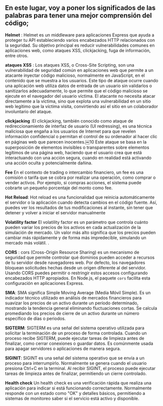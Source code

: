 ## En este lugar, voy a poner los significados de las palabras para tener una mejor comprensión del código;

**Helmet** : Helmet es un middleware para aplicaciones Express que ayuda a proteger tu API estableciendo varios encabezados HTTP relacionados con la seguridad. Su objetivo principal es reducir vulnerabilidades comunes en aplicaciones web, como ataques XSS, clickjacking, fuga de información, entre otros.

**ataques XSS** : Los ataques XSS, o Cross-Site Scripting, son una vulnerabilidad de seguridad común en aplicaciones web que permite a un atacante inyectar código malicioso, normalmente en JavaScript, en el contenido que se muestra a los usuarios.
 Este tipo de ataque ocurre cuando una aplicación web utiliza datos de entrada de un usuario sin validarlos o sanitizarlos adecuadamente, lo que permite que el código malicioso se ejecute en el navegador del usuario víctima.
 El atacante no necesita atacar directamente a la víctima, sino que explota una vulnerabilidad en un sitio web legítimo que la víctima visita, convirtiendo así el sitio en un colaborador involuntario del ataque.

 **clickjacking** :El clickjacking, también conocido como ataque de redireccionamiento de interfaz de usuario (UI redressing), es una técnica maliciosa que engaña a los usuarios de Internet para que revelen información confidencial o permitan el control de su ordenador al hacer clic en páginas web que parecen inocentes.￼10
 Este ataque se basa en la superposición de elementos invisibles o transparentes sobre elementos legítimos de una página web, haciendo que el usuario crea que está interactuando con una acción segura, cuando en realidad está activando una acción oculta y potencialmente dañina.


 **Fee** En el contexto de trading o intercambio financiero, un fee es una comisión o tarifa que se cobra por realizar una operación, como comprar o vender activos. Por ejemplo, si compras acciones, el sistema puede cobrarte un pequeño porcentaje del monto como fee.

**Hot Reload**: Hot reload es una funcionalidad que reinicia automáticamente el servidor o la aplicación cuando detecta cambios en el código fuente. Así, puedes ver los resultados de tus modificaciones al instante, sin tener que detener y volver a iniciar el servidor manualmente


**Volatility factor** El volatility factor es un parámetro que controla cuánto pueden variar los precios de los activos en cada actualización de la simulación de mercado. Un valor más alto significa que los precios pueden cambiar más rápidamente y de forma más impredecible, simulando un mercado más volátil. .

**CORS** : cors (Cross-Origin Resource Sharing) es un mecanismo de seguridad que permite controlar qué dominios pueden acceder a recursos de tu servidor desde navegadores web. Por defecto, los navegadores bloquean solicitudes hechas desde un origen diferente al del servidor. Usando CORS puedes permitir o restringir estos accesos configurando encabezados HTTP apropiados. En Node.js, el paquete `cors` facilita esta configuración en aplicaciones Express.



**SMA**: SMA significa Simple Moving Average (Media Móvil Simple). Es un indicador técnico utilizado en análisis de mercados financieros para suavizar los precios de un activo durante un período determinado, mostrando la tendencia general eliminando fluctuaciones cortas. Se calcula promediando los precios de cierre de un activo durante un número específico de días o periodos.

**SIGTERM**: SIGTERM es una señal del sistema operativo utilizada para solicitar la terminación de un proceso de forma controlada. Cuando un proceso recibe SIGTERM, puede ejecutar tareas de limpieza antes de finalizar, como cerrar conexiones o guardar datos. Es comúnmente usada para apagar servidores o aplicaciones de manera segura.

**SIGINIT**: SIGINT es una señal del sistema operativo que se envía a un proceso para interrumpirlo. Normalmente se genera cuando el usuario presiona Ctrl+C en la terminal. Al recibir SIGINT, el proceso puede ejecutar tareas de limpieza antes de finalizar, permitiendo un cierre controlado.


**Health check** Un health check es una verificación rápida que realiza una aplicación para indicar si está funcionando correctamente. Normalmente responde con un estado como "OK" y detalles básicos, permitiendo a sistemas de monitoreo saber si el servicio está activo y disponible.


